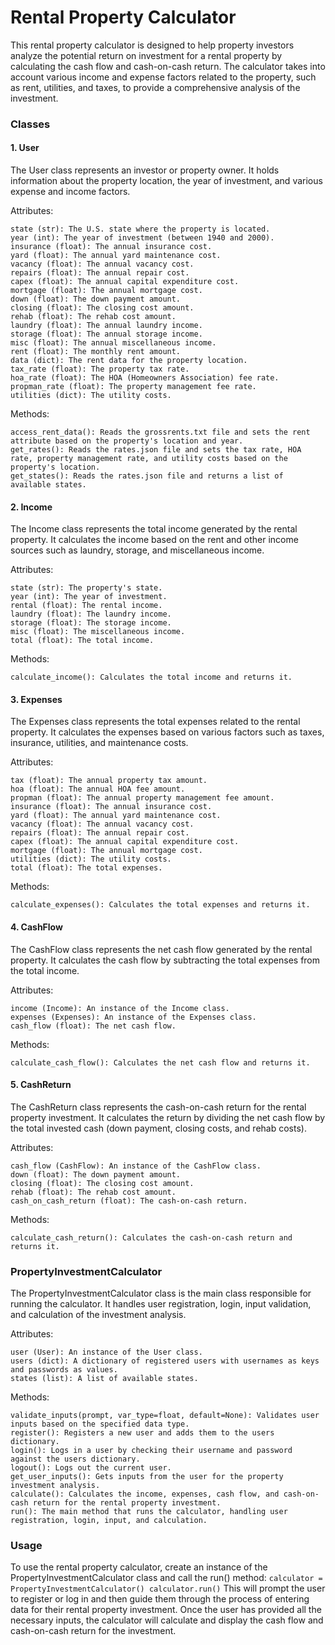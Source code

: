 # Rental Property Calculator
This rental property calculator is designed to help property investors analyze the potential return on investment for a rental property by calculating the cash flow and cash-on-cash return. The calculator takes into account various income and expense factors related to the property, such as rent, utilities, and taxes, to provide a comprehensive analysis of the investment.

### Classes
#### 1. User
The User class represents an investor or property owner. It holds information about the property location, the year of investment, and various expense and income factors.

Attributes:
```
state (str): The U.S. state where the property is located.
year (int): The year of investment (between 1940 and 2000).
insurance (float): The annual insurance cost.
yard (float): The annual yard maintenance cost.
vacancy (float): The annual vacancy cost.
repairs (float): The annual repair cost.
capex (float): The annual capital expenditure cost.
mortgage (float): The annual mortgage cost.
down (float): The down payment amount.
closing (float): The closing cost amount.
rehab (float): The rehab cost amount.
laundry (float): The annual laundry income.
storage (float): The annual storage income.
misc (float): The annual miscellaneous income.
rent (float): The monthly rent amount.
data (dict): The rent data for the property location.
tax_rate (float): The property tax rate.
hoa_rate (float): The HOA (Homeowners Association) fee rate.
propman_rate (float): The property management fee rate.
utilities (dict): The utility costs.
```
Methods:
```
access_rent_data(): Reads the grossrents.txt file and sets the rent attribute based on the property's location and year.
get_rates(): Reads the rates.json file and sets the tax rate, HOA rate, property management rate, and utility costs based on the property's location.
get_states(): Reads the rates.json file and returns a list of available states.
```
#### 2. Income
The Income class represents the total income generated by the rental property. It calculates the income based on the rent and other income sources such as laundry, storage, and miscellaneous income.

Attributes:
```
state (str): The property's state.
year (int): The year of investment.
rental (float): The rental income.
laundry (float): The laundry income.
storage (float): The storage income.
misc (float): The miscellaneous income.
total (float): The total income.
```
Methods:
```
calculate_income(): Calculates the total income and returns it.
```
#### 3. Expenses
The Expenses class represents the total expenses related to the rental property. It calculates the expenses based on various factors such as taxes, insurance, utilities, and maintenance costs.

Attributes:
```
tax (float): The annual property tax amount.
hoa (float): The annual HOA fee amount.
propman (float): The annual property management fee amount.
insurance (float): The annual insurance cost.
yard (float): The annual yard maintenance cost.
vacancy (float): The annual vacancy cost.
repairs (float): The annual repair cost.
capex (float): The annual capital expenditure cost.
mortgage (float): The annual mortgage cost.
utilities (dict): The utility costs.
total (float): The total expenses.
```
Methods:
```
calculate_expenses(): Calculates the total expenses and returns it.
```
#### 4. CashFlow
The CashFlow class represents the net cash flow generated by the rental property. It calculates the cash flow by subtracting the total expenses from the total income.

Attributes:
```
income (Income): An instance of the Income class.
expenses (Expenses): An instance of the Expenses class.
cash_flow (float): The net cash flow.
```
Methods:
```
calculate_cash_flow(): Calculates the net cash flow and returns it.
```
#### 5. CashReturn
The CashReturn class represents the cash-on-cash return for the rental property investment. It calculates the return by dividing the net cash flow by the total invested cash (down payment, closing costs, and rehab costs).

Attributes:
```
cash_flow (CashFlow): An instance of the CashFlow class.
down (float): The down payment amount.
closing (float): The closing cost amount.
rehab (float): The rehab cost amount.
cash_on_cash_return (float): The cash-on-cash return.
```
Methods:
```
calculate_cash_return(): Calculates the cash-on-cash return and returns it.
```
### PropertyInvestmentCalculator
The PropertyInvestmentCalculator class is the main class responsible for running the calculator. It handles user registration, login, input validation, and calculation of the investment analysis.

Attributes:
```
user (User): An instance of the User class.
users (dict): A dictionary of registered users with usernames as keys and passwords as values.
states (list): A list of available states.
```
Methods:
```
validate_inputs(prompt, var_type=float, default=None): Validates user inputs based on the specified data type.
register(): Registers a new user and adds them to the users dictionary.
login(): Logs in a user by checking their username and password against the users dictionary.
logout(): Logs out the current user.
get_user_inputs(): Gets inputs from the user for the property investment analysis.
calculate(): Calculates the income, expenses, cash flow, and cash-on-cash return for the rental property investment.
run(): The main method that runs the calculator, handling user registration, login, input, and calculation.
```
### Usage
To use the rental property calculator, create an instance of the PropertyInvestmentCalculator class and call the run() method:
`
calculator = PropertyInvestmentCalculator()
calculator.run()
`
This will prompt the user to register or log in and then guide them through the process of entering data for their rental property investment. Once the user has provided all the necessary inputs, the calculator will calculate and display the cash flow and cash-on-cash return for the investment.